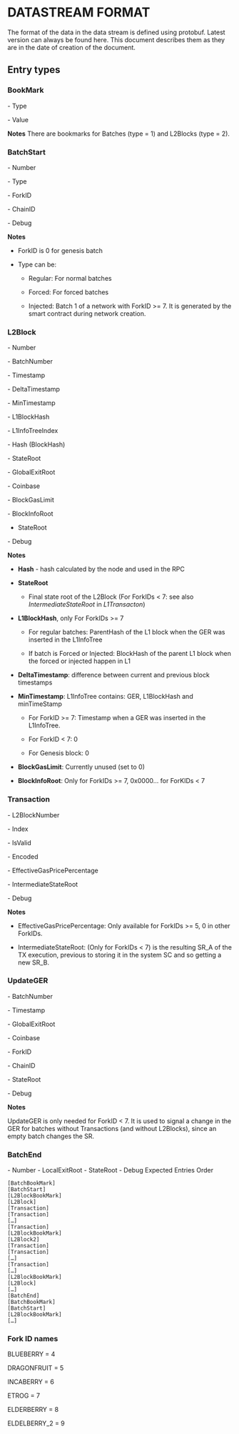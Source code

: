 # DATASTREAM FORMAT

The format of the data in the data stream is defined using protobuf. Latest version can always be found here. This document describes them as they are in the date of creation of the document.

## Entry types

### BookMark

​​​​- Type

​​​​- Value

**Notes**
There are bookmarks for Batches (type = 1) and L2Blocks (type = 2).

### BatchStart

​​​​- Number

​​​​- Type

​​​​- ForkID

​​​​- ChainID

​​​​- Debug

**Notes**

* ForkID is 0 for genesis batch

* Type can be:

   - Regular: For normal batches

   - Forced: For forced batches

   - Injected: Batch 1 of a network with ForkID >= 7. It is generated by the smart contract during network creation.


### L2Block

​​​​- Number

​​​​- BatchNumber

​​​​- Timestamp

​​​​- DeltaTimestamp

​​​​- MinTimestamp

​​​​- L1BlockHash

​​​​- L1InfoTreeIndex

​​​​- Hash (BlockHash)

​​​​- StateRoot

​​​​- GlobalExitRoot

​​​​- Coinbase

​​​​- BlockGasLimit

​​​​- BlockInfoRoot

- StateRoot

​​​​- Debug

**Notes**

* **Hash** - hash calculated by the node and used in the RPC

* **StateRoot** 

  - Final state root of the L2Block (For ForkIDs < 7: see also *IntermediateStateRoot* in *L1Transacton*)

* **L1BlockHash**, only For ForkIDs >= 7
  
     - For regular batches: ParentHash of the L1 block when the GER was inserted in the L1InfoTree

     - If batch is Forced or Injected: BlockHash of the parent L1 block when the forced or injected happen in L1

* **DeltaTimestamp**: difference between current and previous block timestamps

* **MinTimestamp**: L1InfoTree contains: GER, L1BlockHash and minTimeStamp

  - For ForkID >= 7: Timestamp when a GER was inserted in the L1InfoTree.
  
  - For ForkID < 7: 0

  - For Genesis block: 0

* **BlockGasLimit**: Currently unused (set to 0)

* **BlockInfoRoot**: Only for ForkIDs >= 7, 0x0000… for ForKIDs < 7

### Transaction

​​​​- L2BlockNumber

​​​​- Index

​​​​- IsValid

​​​​- Encoded

​​​​- EffectiveGasPricePercentage

​​​​- IntermediateStateRoot

​​​​- Debug

**Notes**

* EffectiveGasPricePercentage: Only available for ForkIDs >= 5, 0 in other ForkIDs.

* IntermediateStateRoot: (Only for ForkIDs < 7) is the resulting SR_A of the TX execution, previous to storing it in the system SC and so getting a new SR_B.

### UpdateGER

​​​​- BatchNumber

​​​​- Timestamp

​​​​- GlobalExitRoot

​​​​- Coinbase

​​​​- ForkID

​​​​- ChainID

​​​​- StateRoot

​​​​- Debug

**Notes**

UpdateGER is only needed for ForkID < 7. It is used to signal a change in the GER for batches without Transactions (and without L2Blocks), since an empty batch changes the SR.

### BatchEnd

​​​​- Number
​​​​- LocalExitRoot
​​​​- StateRoot
​​​​- Debug
Expected Entries Order

```
[BatchBookMark]
[BatchStart]
[L2BlockBookMark]
[L2Block]
[Transaction]
[Transaction]
[…]
[Transaction]
[L2BlockBookMark]
[L2Block2]
[Transaction]
[Transaction]
[…]
[Transaction]
[…]
[L2BlockBookMark]
[L2Block]
[…]
[BatchEnd]
[BatchBookMark]
[BatchStart]
[L2BlockBookMark]
[…]
```

### Fork ID names

BLUEBERRY = 4

DRAGONFRUIT = 5

INCABERRY = 6

ETROG = 7

ELDERBERRY = 8

ELDELBERRY_2 = 9